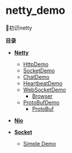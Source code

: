 # netty_demo
:crescent_moon:初识netty


 **目录**
 
 - [**Netty**](src/main/java/netty)
    - [HttpDemo](src/main/java/netty/httpdemo)
    - [SocketDemo](src/main/java/netty/socketdemo)
    - [ChatDemo](src/main/java/netty/chatdemo)
    - [HeartbeatDemo](src/main/java/netty/heartbeatdemo)
    - [WebSocketDemo](src/main/java/netty/websocketdemo)
        - [Browser](src/webapp/websocketdemo.html)
    - [ProtoBufDemo](src/main/java/netty/protobufdemo)
        - [ProtoBuf](src/protobuf)
 
 - [**Nio**](src/main/java/nio)
 
 - [**Socket**](src/main/java/socket)
    - [Simple Demo](src/main/java/socket/demo)